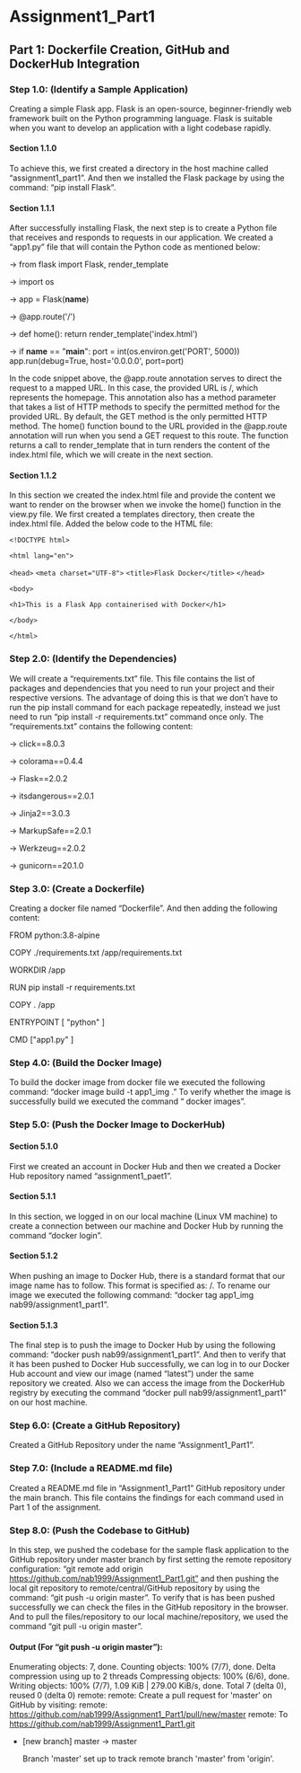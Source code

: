# Assignment1_Part1
## Part 1: Dockerfile Creation, GitHub and DockerHub Integration

### Step 1.0: (Identify a Sample Application)

Creating a simple Flask app. Flask is an open-source, beginner-friendly web framework built on the Python programming language. Flask is suitable when you want to develop an application with a light codebase rapidly.

#### Section 1.1.0

To achieve this, we first created a directory in the host machine called “assignment1_part1”. And then we installed the Flask package by using the command: “pip install Flask”. 

#### Section 1.1.1

After successfully installing Flask, the next step is to create a Python file that receives and responds to requests in our application. We created a “app1.py” file that will contain the Python code as mentioned below:

-> from flask import Flask, render_template

-> import os

-> app = Flask(__name__)

-> @app.route('/')

-> def home():
    return render_template('index.html')
		
-> if __name__ == "__main__":
    port = int(os.environ.get('PORT', 5000))
    app.run(debug=True, host='0.0.0.0', port=port)
		

In the code snippet above, the @app.route annotation serves to direct the request to a mapped URL. In this case, the provided URL is /, which represents the homepage.
This annotation also has a method parameter that takes a list of HTTP methods to specify the permitted method for the provided URL. By default, the GET method is the only permitted HTTP method.
The home() function bound to the URL provided in the @app.route annotation will run when you send a GET request to this route. The function returns a call to render_template that in turn renders the content of the index.html file, which we will create in the next section.


#### Section 1.1.2

In this section we created the index.html file and provide the content we want to render on the browser when we invoke the home() function in the view.py file. We first created a templates directory, then create the index.html file. Added the below code to the HTML file:

`<!DOCTYPE html>`

`<html lang="en">`

`<head>`
    `<meta charset="UTF-8">`
    `<title>Flask Docker</title>`
`</head>`

`<body>`

   `<h1>This is a Flask App containerised with Docker</h1>`
	 
`</body>`

`</html>`

### Step 2.0: (Identify the Dependencies)

We will create a “requirements.txt” file. This file contains the list of packages and dependencies that you need to run your project and their respective versions. The advantage of doing this is that we don’t have to run the pip install command for each package repeatedly, instead we just need to run “pip install -r requirements.txt” command once only. The “requirements.txt” contains the following content: 

-> click==8.0.3

-> colorama==0.4.4

-> Flask==2.0.2

-> itsdangerous==2.0.1

-> Jinja2==3.0.3

-> MarkupSafe==2.0.1

-> Werkzeug==2.0.2

-> gunicorn==20.1.0

### Step 3.0: (Create a Dockerfile)

Creating a docker file named “Dockerfile”. And then adding the following content:

<!--start by pulling the python image-->

FROM python:3.8-alpine

<!--copy the requirements file into the image-->
COPY ./requirements.txt /app/requirements.txt

<!--switch working directory-->
WORKDIR /app

<!--install the dependencies and packages in the requirements file-->
RUN pip install -r requirements.txt

<!--copy every content from the local file to the image-->
COPY . /app

<!--configure the container to run in an executed manner-->
ENTRYPOINT [ "python" ]

CMD ["app1.py" ]

### Step 4.0: (Build the Docker Image)

To build the docker image from docker file we executed the following command: “docker image build -t app1_img .” To verify whether the image is successfully build we executed the command “ docker images”.

### Step 5.0: (Push the Docker Image to DockerHub)

#### Section 5.1.0

First we created an account in Docker Hub and then we created a Docker Hub repository named “assignment1_paet1”.

#### Section 5.1.1

In this section, we logged in on our local machine (Linux VM machine) to create a connection between our machine and Docker Hub by running the command “docker login”.

#### Section 5.1.2

When pushing an image to Docker Hub, there is a standard format that our image name has to follow. This format is specified as: <your-docker-hub-username>/<repository-name>. To rename our image we executed the following command: “docker tag app1_img  nab99/assignment1_part1”.

#### Section 5.1.3

The final step is to push the image to Docker Hub by using the following command: “docker push nab99/assignment1_part1”. And then to verify that it has been pushed to Docker Hub successfully, we can log in to our Docker Hub account and view our image (named “latest”) under the same repository we created. Also we can access the image from the DockerHub registry by executing the command “docker pull nab99/assignment1_part1” on our host machine.

### Step 6.0: (Create a GitHub Repository)

Created a GitHub Repository under the name “Assignment1_Part1”.

### Step 7.0: (Include a README.md file)
Created a README.md file in “Assignment1_Part1” GitHub repository under the main branch. This file contains the findings for each command used in Part 1 of the assignment. 

### Step 8.0: (Push the Codebase to GitHub)

In this step, we pushed the codebase for the sample flask application to the GitHub repository under master branch by first setting the remote repository configuration: “git remote add origin https://github.com/nab1999/Assignment1_Part1.git”  and then pushing the local git repository to remote/central/GitHub repository by using the command: “git push -u origin master”. To verify that is has been pushed successfully we can check the files in the GitHub repository in the browser. And to pull the files/repository to our local machine/repository, we used the command “git pull -u origin master”.

#### Output (For “git push -u origin master”): 

Enumerating objects: 7, done.
Counting objects: 100% (7/7), done.
Delta compression using up to 2 threads
Compressing objects: 100% (6/6), done.
Writing objects: 100% (7/7), 1.09 KiB | 279.00 KiB/s, done.
Total 7 (delta 0), reused 0 (delta 0)
remote:
remote: Create a pull request for 'master' on GitHub by visiting:
remote:      https://github.com/nab1999/Assignment1_Part1/pull/new/master
remote:
To https://github.com/nab1999/Assignment1_Part1.git
 * [new branch]      master -> master
 
   Branch 'master' set up to track remote branch 'master' from 'origin'.

